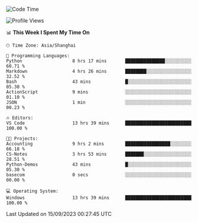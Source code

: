 <!--START_SECTION:waka-->
![Code Time](http://img.shields.io/badge/Code%20Time-1%2C250%20hrs%209%20mins-blue)

![Profile Views](http://img.shields.io/badge/Profile%20Views-0-blue)

📊 **This Week I Spent My Time On** 

```text
🕑︎ Time Zone: Asia/Shanghai

💬 Programming Languages: 
Python                   8 hrs 17 mins       ███████████████░░░░░░░░░░   60.71 % 
Markdown                 4 hrs 26 mins       ████████░░░░░░░░░░░░░░░░░   32.52 % 
Bash                     43 mins             █░░░░░░░░░░░░░░░░░░░░░░░░   05.30 % 
ActionScript             9 mins              ░░░░░░░░░░░░░░░░░░░░░░░░░   01.10 % 
JSON                     1 min               ░░░░░░░░░░░░░░░░░░░░░░░░░   00.23 % 

🔥 Editors: 
VS Code                  13 hrs 39 mins      █████████████████████████   100.00 % 

🐱‍💻 Projects: 
Accounting               9 hrs 2 mins        █████████████████░░░░░░░░   66.18 % 
CS-Notes                 3 hrs 53 mins       ███████░░░░░░░░░░░░░░░░░░   28.51 % 
Python-Demos             43 mins             █░░░░░░░░░░░░░░░░░░░░░░░░   05.30 % 
basecom                  0 secs              ░░░░░░░░░░░░░░░░░░░░░░░░░   00.00 % 

💻 Operating System: 
Windows                  13 hrs 39 mins      █████████████████████████   100.00 % 
```


 Last Updated on 15/09/2023 00:27:45 UTC
<!--END_SECTION:waka-->
